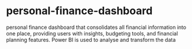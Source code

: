 # personal-finance-dashboard
 personal finance dashboard that consolidates all financial information into one place, providing users with insights, budgeting tools, and financial planning features.
 Power BI is used to analyse and transform the data
 
